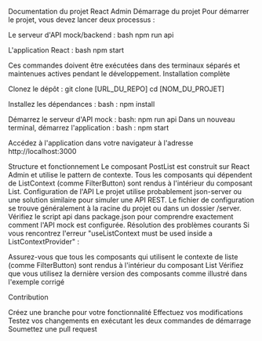 Documentation du projet React Admin
Démarrage du projet
Pour démarrer le projet, vous devez lancer deux processus :



Le serveur d'API mock/backend :
bash
npm run api


L'application React :
bash
npm start

Ces commandes doivent être exécutées dans des terminaux séparés et maintenues actives pendant le développement.
Installation complète

Clonez le dépôt :
git clone [URL_DU_REPO]
cd [NOM_DU_PROJET]

Installez les dépendances :
bash :
npm install

Démarrez le serveur d'API mock :
bash:
npm run api
Dans un nouveau terminal, démarrez l'application :
bash :
npm start

Accédez à l'application dans votre navigateur à l'adresse http://localhost:3000

Structure et fonctionnement
Le composant PostList est construit sur React Admin et utilise le pattern de contexte. Tous les composants qui dépendent de ListContext (comme FilterButton) sont rendus à l'intérieur du composant List.
Configuration de l'API
Le projet utilise probablement json-server ou une solution similaire pour simuler une API REST. Le fichier de configuration se trouve généralement à la racine du projet ou dans un dossier /server.
Vérifiez le script api dans package.json pour comprendre exactement comment l'API mock est configurée.
Résolution des problèmes courants
Si vous rencontrez l'erreur "useListContext must be used inside a ListContextProvider" :

Assurez-vous que tous les composants qui utilisent le contexte de liste (comme FilterButton) sont rendus à l'intérieur du composant List
Vérifiez que vous utilisez la dernière version des composants comme illustré dans l'exemple corrigé

Contribution

Créez une branche pour votre fonctionnalité
Effectuez vos modifications
Testez vos changements en exécutant les deux commandes de démarrage
Soumettez une pull request
